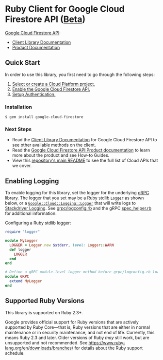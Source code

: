 # Ruby Client for Google Cloud Firestore API ([Beta](https://github.com/googleapis/google-cloud-ruby#versioning))

[Google Cloud Firestore API][Product Documentation]:

- [Client Library Documentation][]
- [Product Documentation][]

## Quick Start
In order to use this library, you first need to go through the following
steps:

1. [Select or create a Cloud Platform project.](https://console.cloud.google.com/project)
2. [Enable the Google Cloud Firestore API.](https://console.cloud.google.com/apis/api/firestore)
3. [Setup Authentication.](https://googleapis.github.io/google-cloud-ruby/docs/google-cloud-firestore/latest/file.AUTHENTICATION)

### Installation
```
$ gem install google-cloud-firestore
```

### Next Steps
- Read the [Client Library Documentation][] for Google Cloud Firestore API
  to see other available methods on the client.
- Read the [Google Cloud Firestore API Product documentation][Product Documentation]
  to learn more about the product and see How-to Guides.
- View this [repository's main README](https://github.com/googleapis/google-cloud-ruby/blob/master/README.md)
  to see the full list of Cloud APIs that we cover.

## Enabling Logging

To enable logging for this library, set the logger for the underlying [gRPC](https://github.com/grpc/grpc/tree/master/src/ruby) library. The logger that you set may be a Ruby stdlib [`Logger`](https://ruby-doc.org/stdlib-2.5.0/libdoc/logger/rdoc/Logger.html) as shown below, or a [`Google::Cloud::Logging::Logger`](https://googleapis.github.io/google-cloud-ruby/docs/google-cloud-logging/latest/Google/Cloud/Logging/Logger) that will write logs to [Stackdriver Logging](https://cloud.google.com/logging/). See [grpc/logconfig.rb](https://github.com/grpc/grpc/blob/master/src/ruby/lib/grpc/logconfig.rb) and the gRPC [spec_helper.rb](https://github.com/grpc/grpc/blob/master/src/ruby/spec/spec_helper.rb) for additional information.

Configuring a Ruby stdlib logger:

```ruby
require "logger"

module MyLogger
  LOGGER = Logger.new $stderr, level: Logger::WARN
  def logger
    LOGGER
  end
end

# Define a gRPC module-level logger method before grpc/logconfig.rb loads.
module GRPC
  extend MyLogger
end
```

## Supported Ruby Versions

This library is supported on Ruby 2.3+.

Google provides official support for Ruby versions that are actively supported
by Ruby Core—that is, Ruby versions that are either in normal maintenance or
in security maintenance, and not end of life. Currently, this means Ruby 2.3
and later. Older versions of Ruby _may_ still work, but are unsupported and not
recommended. See https://www.ruby-lang.org/en/downloads/branches/ for details
about the Ruby support schedule.

[Client Library Documentation]: https://googleapis.github.io/google-cloud-ruby/docs/google-cloud-firestore/latest
[Product Documentation]: https://cloud.google.com/firestore
